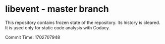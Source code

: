 # libevent - master branch

This repository contains frozen state of the repository.
Its history is cleared. It is used only for static code
analysis with Codacy.

Commit Time: 1702707948